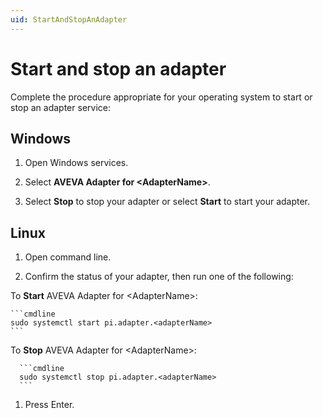 ```yaml
---
uid: StartAndStopAnAdapter
---
```


# Start and stop an adapter

Complete the procedure appropriate for your operating system to start or stop an adapter service:

## Windows

1. Open Windows services.

1. Select **AVEVA Adapter for \<AdapterName\>**.

1. Select **Stop** to stop your adapter or select **Start** to start your adapter.

## Linux

1. Open command line.

1. Confirm the status of your adapter, then run one of the following:

 To **Start** AVEVA Adapter for \<AdapterName\>:

    ```cmdline
    sudo systemctl start pi.adapter.<adapterName>
    ```

 To **Stop** AVEVA Adapter for \<AdapterName\>:
  
      ```cmdline
      sudo systemctl stop pi.adapter.<adapterName>
      ```
  
1. Press Enter.
